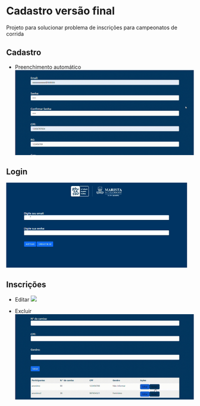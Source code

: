 # Cadastro versão final
Projeto para solucionar problema de inscrições para campeonatos de corrida 

## Cadastro    


* Preenchimento automático <img src="imgs/cep.gif">  





## Login  
<img src="imgs/login.gif">  



## Inscrições
* Editar <img src="imgs/editando.gif">  

* Excluir<img src="imgs/excluindo.gif">  


